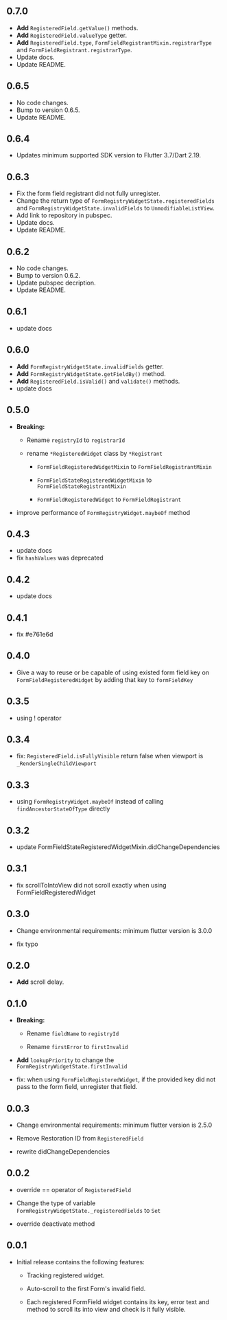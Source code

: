 ## 0.7.0

* **Add** `RegisteredField.getValue()` methods.
* **Add** `RegisteredField.valueType` getter.
* **Add** `RegisteredField.type`, `FormFieldRegistrantMixin.registrarType` and `FormFieldRegistrant.registrarType`.
* Update docs.
* Update README.


## 0.6.5

* No code changes.
* Bump to version 0.6.5.
* Update README.


## 0.6.4

* Updates minimum supported SDK version to Flutter 3.7/Dart 2.19.


## 0.6.3

* Fix the form field registrant did not fully unregister.
* Change the return type of `FormRegistryWidgetState.registeredFields` and `FormRegistryWidgetState.invalidFields` to `UnmodifiableListView`.
* Add link to repository in pubspec.
* Update docs.
* Update README.


## 0.6.2

* No code changes.
* Bump to version 0.6.2.
* Update pubspec decription.
* Update README.


## 0.6.1

* update docs


## 0.6.0

* **Add** `FormRegistryWidgetState.invalidFields` getter.
* **Add** `FormRegistryWidgetState.getFieldBy()` method.
* **Add** `RegisteredField.isValid()` and `validate()` methods.
* update docs


## 0.5.0

* **Breaking:**

  * Rename `registryId` to `registrarId`

  * rename `*RegisteredWidget` class by `*Registrant`

    * `FormFieldRegisteredWidgetMixin` to `FormFieldRegistrantMixin`

    * `FormFieldStateRegisteredWidgetMixin` to `FormFieldStateRegistrantMixin`

    * `FormFieldRegisteredWidget` to `FormFieldRegistrant`

* improve performance of `FormRegistryWidget.maybeOf` method


## 0.4.3

* update docs
* fix `hashValues` was deprecated


## 0.4.2

* update docs


## 0.4.1

* fix #e761e6d


## 0.4.0

* Give a way to reuse or be capable of using existed form field key on `FormFieldRegisteredWidget` by adding that key to `formFieldKey`


## 0.3.5

* using ! operator


## 0.3.4

* fix: `RegisteredField.isFullyVisible` return false when viewport is `_RenderSingleChildViewport`


## 0.3.3

* using `FormRegistryWidget.maybeOf` instead of calling `findAncestorStateOfType` directly


## 0.3.2

* update FormFieldStateRegisteredWidgetMixin.didChangeDependencies


## 0.3.1

* fix scrollToIntoView did not scroll exactly when using FormFieldRegisteredWidget


## 0.3.0

* Change environmental requirements: minimum flutter version is 3.0.0

* fix typo


## 0.2.0

* **Add** scroll delay.


## 0.1.0

* **Breaking:**

  * Rename `fieldName` to `registryId`

  * Rename `firstError` to `firstInvalid`

* **Add** `lookupPriority` to change the `FormRegistryWidgetState.firstInvalid`

* fix: when using `FormFieldRegisteredWidget`, if the provided key did not pass to the form field, unregister that field.


## 0.0.3

* Change environmental requirements: minimum flutter version is 2.5.0 

* Remove Restoration ID from `RegisteredField`

* rewrite didChangeDependencies


## 0.0.2

* override == operator of `RegisteredField`

* Change the type of variable `FormRegistryWidgetState._registeredFields` to `Set`

* override deactivate method


## 0.0.1

* Initial release contains the following features:

  * Tracking registered widget.

  * Auto-scroll to the first Form's invalid field.

  * Each registered FormField widget contains its key, error text and method to scroll its into view and check is it fully visible.
